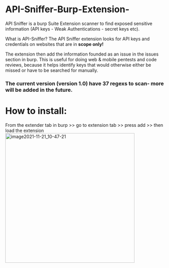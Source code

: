 # API-Sniffer-Burp-Extension-
API Sniffer is a burp Suite Extension scanner to find exposed sensitive information (API keys - Weak Authentications - secret keys etc).

What is API-Sniffer?
The API Sniffer extension looks for API keys and credentials on websites that are in <b>scope only!</b>

The extension then add the information founded as an issue in the issues section in burp.
This is useful for doing web & mobile pentests and code reviews, because it helps identify keys that would otherwise either be missed or have to be searched for manually.

<h3>The current version (version 1.0) have 37 regexs to scan- more will be added in the future.</h3>


<h1>How to install:</h1> 
From the extender tab in burp >> go to extension tab >> press add >> then load the extension 

<img width="407" alt="image2021-11-21_10-47-21" src="https://user-images.githubusercontent.com/46480509/142898129-34ff6828-6a7c-4130-bed7-c3d9ce7cadbd.png">
